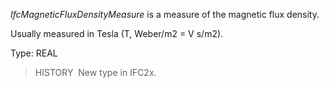 ﻿_IfcMagneticFluxDensityMeasure_ is a measure of the magnetic flux density.

Usually measured in Tesla (T, Weber/m2 = V s/m2).

Type: REAL

> HISTORY&nbsp; New type in IFC2x.
